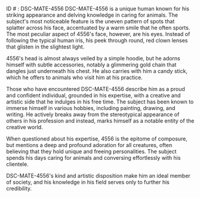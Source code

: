 ID # : DSC-MATE-4556
DSC-MATE-4556 is a unique human known for his striking appearance and delving knowledge in caring for animals. The subject's most noticeable feature is the uneven pattern of spots that splatter across his face, accentuated by a warm smile that he often sports. The most peculiar aspect of 4556's face, however, are his eyes. Instead of following the typical human iris, his peek through round, red clown lenses that glisten in the slightest light.

4556's head is almost always veiled by a simple hoodie, but he adorns himself with subtle accessories, notably a glimmering gold chain that dangles just underneath his chest. He also carries with him a candy stick, which he offers to animals who visit him at his practice.

Those who have encountered DSC-MATE-4556 describe him as a proud and confident individual, grounded in his expertise, with a creative and artistic side that he indulges in his free time. The subject has been known to immerse himself in various hobbies, including painting, drawing, and writing. He actively breaks away from the stereotypical appearance of others in his profession and instead, marks himself as a notable entity of the creative world.

When questioned about his expertise, 4556 is the epitome of composure, but mentions a deep and profound adoration for all creatures, often believing that they hold unique and freeing personalities. The subject spends his days caring for animals and conversing effortlessly with his clientele.

DSC-MATE-4556's kind and artistic disposition make him an ideal member of society, and his knowledge in his field serves only to further his credibility.